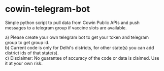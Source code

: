 # cowin-telegram-bot
Simple python script to pull data from Cowin Public APIs and push messages to a telegram group if vaccine slots are available. <br/>

a) Please create your own telegram bot to get your token and telegram group to get group id. <br/>
b) Current code is only for Delhi's districts, for other state(s) you can add district ids of that state(s).   <br/>
c) Disclaimer: No guarantee of accuracy of the code or data is claimed. Use it at your own risk. <br/>
